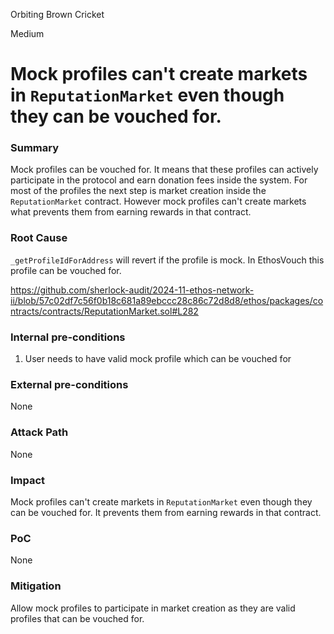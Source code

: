 Orbiting Brown Cricket

Medium

# Mock profiles can't create markets in `ReputationMarket` even though they can be vouched for.

### Summary

Mock profiles can be vouched for. It means that these profiles can actively participate in the protocol and earn donation fees inside the system. For most of the profiles the next step is market creation inside the `ReputationMarket` contract. However mock profiles can't create markets what prevents them from earning rewards in that contract.

### Root Cause

`_getProfileIdForAddress` will revert if the profile is mock. In EthosVouch this profile can be vouched for.

https://github.com/sherlock-audit/2024-11-ethos-network-ii/blob/57c02df7c56f0b18c681a89ebccc28c86c72d8d8/ethos/packages/contracts/contracts/ReputationMarket.sol#L282


### Internal pre-conditions

1. User needs to have valid mock profile which can be vouched for

### External pre-conditions

None

### Attack Path

None

### Impact

Mock profiles can't create markets in `ReputationMarket` even though they can be vouched for. It prevents them from earning rewards in that contract.

### PoC

None

### Mitigation

Allow mock profiles to participate in market creation as they are valid profiles that can be vouched for.